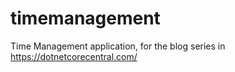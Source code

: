 # timemanagement
Time Management application, for the blog series in https://dotnetcorecentral.com/
